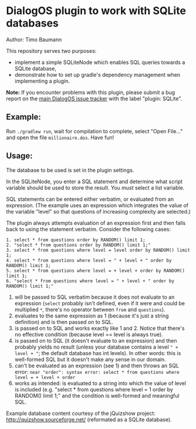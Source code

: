 # DialogOS plugin to work with SQLite databases
Author: Timo Baumann

This repository serves two purposes:

 - implement a simple SQLiteNode which enables SQL queries towards a SQLite database,
 - demonstrate how to set up gradle's dependency management when implementing a plugin.

**Note:** If you encounter problems with this plugin, please submit a bug report on the [main DialogOS issue tracker](https://github.com/dialogos-project/dialogos/issues) with the label "plugin: SQLite".

## Example:
Run ```./gradlew run```, wait for compilation to complete, select "Open File..."
and open the file ```millionaire.dos```. Have fun!

## Usage:

The database to be used is set in the plugin settings. 

In the SQLiteNode, you enter a SQL statement and determine what script variable 
should be used to store the result. You _must_ select a list variable. 

SQL statements can be entered either verbatim, or evaluated from an expression.
(The example uses an expression which integrates the value of the variable "level"
so that questions of increasing complexity are selected.)

The plugin always attempts evaluation of an expression first and then falls back
to using the statement verbatim. Consider the following cases:
```
1. select * from questions order by RANDOM() limit 1;
2. "select * from questions order by RANDOM() limit 1;"
3. select * from questions where level = level order by RANDOM() limit 1;
4. select * from questions where level = " + level + " order by RANDOM() limit 1;
5. select * from questions where level = + level + order by RANDOM() limit 1;
6. "select * from questions where level = " + level + " order by RANDOM() limit 1;"
```
1. will be passed to SQL verbatim because it does not evaluate to an expression
   (`select` probably isn't defined, even if it were and could be multiplied `*`,
   there's no operator between `from` and `questions`).
2. evaluates to the same expression as 1 (because it's just a string definition)
   and is then passed on to SQL.
3. is passed on to SQL and works exactly like 1 and 2. Notice that there's no
   effective condition (because level == level is always true).
4. is passed on to SQL (it doesn't evaluate to an expression) and then probably
   yields no result (unless your database contains a level `" + level + "`; the
   default database has int levels). In other words: this is well-formed SQL but
   it doesn't make any sense in our domain.
5. can't be evaluated as an expression (see 1) and then throws an SQL error:
   `near "order": syntax error: select * from questions where level = + level + order`
6. works as intended: is evaluated to a string into which the value of level is
   included (e.g. "select * from questions where level = 1 order by RANDOM() limit 1;"
   and the condition is well-formed and meaningful SQL.

Example database content courtesy of the jQuizshow project:
http://quizshow.sourceforge.net/ (reformated as a SQLite database).

